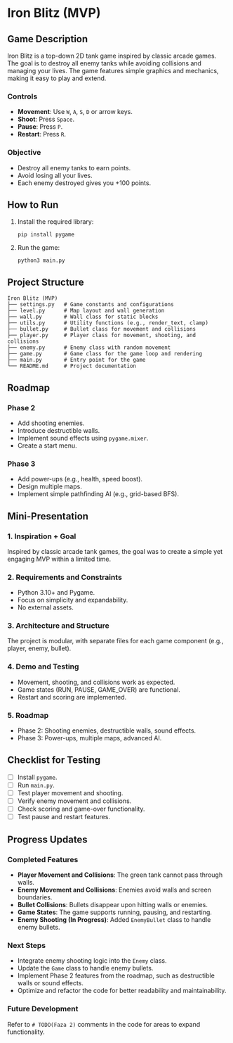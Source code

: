 # Iron Blitz (MVP)

## Game Description
Iron Blitz is a top-down 2D tank game inspired by classic arcade games. The goal is to destroy all enemy tanks while avoiding collisions and managing your lives. The game features simple graphics and mechanics, making it easy to play and extend.

### Controls
- **Movement**: Use `W`, `A`, `S`, `D` or arrow keys.
- **Shoot**: Press `Space`.
- **Pause**: Press `P`.
- **Restart**: Press `R`.

### Objective
- Destroy all enemy tanks to earn points.
- Avoid losing all your lives.
- Each enemy destroyed gives you +100 points.

## How to Run
1. Install the required library:
   ```
   pip install pygame
   ```
2. Run the game:
   ```
   python3 main.py
   ```

## Project Structure
```
Iron Blitz (MVP)
├── settings.py   # Game constants and configurations
├── level.py      # Map layout and wall generation
├── wall.py       # Wall class for static blocks
├── utils.py      # Utility functions (e.g., render_text, clamp)
├── bullet.py     # Bullet class for movement and collisions
├── player.py     # Player class for movement, shooting, and collisions
├── enemy.py      # Enemy class with random movement
├── game.py       # Game class for the game loop and rendering
├── main.py       # Entry point for the game
└── README.md     # Project documentation
```

## Roadmap
### Phase 2
- Add shooting enemies.
- Introduce destructible walls.
- Implement sound effects using `pygame.mixer`.
- Create a start menu.

### Phase 3
- Add power-ups (e.g., health, speed boost).
- Design multiple maps.
- Implement simple pathfinding AI (e.g., grid-based BFS).

## Mini-Presentation
### 1. Inspiration + Goal
Inspired by classic arcade tank games, the goal was to create a simple yet engaging MVP within a limited time.

### 2. Requirements and Constraints
- Python 3.10+ and Pygame.
- Focus on simplicity and expandability.
- No external assets.

### 3. Architecture and Structure
The project is modular, with separate files for each game component (e.g., player, enemy, bullet).

### 4. Demo and Testing
- Movement, shooting, and collisions work as expected.
- Game states (RUN, PAUSE, GAME_OVER) are functional.
- Restart and scoring are implemented.

### 5. Roadmap
- Phase 2: Shooting enemies, destructible walls, sound effects.
- Phase 3: Power-ups, multiple maps, advanced AI.

## Checklist for Testing
- [ ] Install `pygame`.
- [ ] Run `main.py`.
- [ ] Test player movement and shooting.
- [ ] Verify enemy movement and collisions.
- [ ] Check scoring and game-over functionality.
- [ ] Test pause and restart features.

## Progress Updates

### Completed Features
- **Player Movement and Collisions**: The green tank cannot pass through walls.
- **Enemy Movement and Collisions**: Enemies avoid walls and screen boundaries.
- **Bullet Collisions**: Bullets disappear upon hitting walls or enemies.
- **Game States**: The game supports running, pausing, and restarting.
- **Enemy Shooting (In Progress)**: Added `EnemyBullet` class to handle enemy bullets.

### Next Steps
- Integrate enemy shooting logic into the `Enemy` class.
- Update the `Game` class to handle enemy bullets.
- Implement Phase 2 features from the roadmap, such as destructible walls or sound effects.
- Optimize and refactor the code for better readability and maintainability.

### Future Development
Refer to `# TODO(Faza 2)` comments in the code for areas to expand functionality.